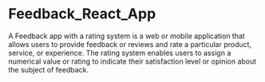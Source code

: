 # Feedback_React_App
A Feedback app with a rating system is a web or mobile application that allows users to provide feedback or reviews and rate a particular product, service, or experience. The rating system enables users to assign a numerical value or rating to indicate their satisfaction level or opinion about the subject of feedback.
